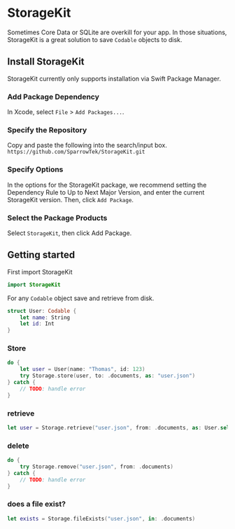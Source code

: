 # StorageKit

Sometimes Core Data or SQLite are overkill for your app. In those situations, StorageKit is a great solution to save `Codable` objects to disk.

## Install StorageKit

StorageKit currently only supports installation via Swift Package Manager. 

### Add Package Dependency
In Xcode, select `File` > `Add Packages...`.

### Specify the Repository
Copy and paste the following into the search/input box.
`https://github.com/SparrowTek/StorageKit.git`

### Specify Options
In the options for the StorageKit package, we recommend setting the Dependency Rule to Up to Next Major Version, and enter the 
current StorageKit version. Then, click `Add Package`.

### Select the Package Products
Select `StorageKit`, then click Add Package.

## Getting started
First import StorageKit

```swift
import StorageKit
```

For any `Codable` object save and retrieve from disk.

```swift
struct User: Codable {
    let name: String
    let id: Int
}
```

### Store
```swift
do {
    let user = User(name: "Thomas", id: 123)
    try Storage.store(user, to: .documents, as: "user.json")
} catch {
    // TODO: handle error
}
```

### retrieve
```swift
let user = Storage.retrieve("user.json", from: .documents, as: User.self)
```

### delete
```swift
do {
    try Storage.remove("user.json", from: .documents)
} catch {
    // TODO: handle error
}
```

### does a file exist?
```swift
let exists = Storage.fileExists("user.json", in: .documents)
```